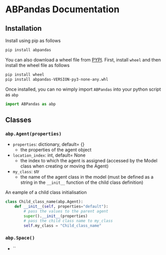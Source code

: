 # ABPandas Documentation
## Installation
Install using pip as follows
```bash
pip install abpandas
```
You can also download a wheel file from [PYPI](https://pypi.org/project/abpandas/#files). First, install `wheel` and then install the wheel file as follows
```bash
pip install wheel
pip install abpandas-VERSION-py3-none-any.whl
```
Once installed, you can no wimply import `ABPandas` into your python script as `abp`
```python
import ABPandas as abp
```

## Classes

### `abp.Agent(properties)`
- `properties`: dictionary, default= {}  
    - the properties of the agent object 
- `location_index`: int, default= None  
    - the index to which the agent is assigned (accessed by the Model class when creating or moving the Agent)
- `my_class`: str
    - the name of the agent class in the model (must be defined as a string in the `__init__` function of the child class definition)

An eample of a child class initialisation
```python
class Child_class_name(abp.Agent):
    def __init__(self, properties="default"):
        # pass the values to the parent agent
        super().__init__(properties)
        # pass the child class name to my_class 
        self.my_class = "Child_class_name"
```

### `abp.Space()`
- ``
